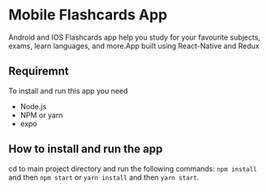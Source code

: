 # Mobile Flashcards App

Android and IOS Flashcards app help you study for your favourite subjects, exams, learn languages, and more.App built using React-Native and Redux

## Requiremnt

To install and run this app you need

- Node.js
- NPM or yarn
- expo

## How to install and run the app

cd to main project directory and run the following commands:
`npm install` and then `npm start` or `yarn install` and then `yarn start`.
